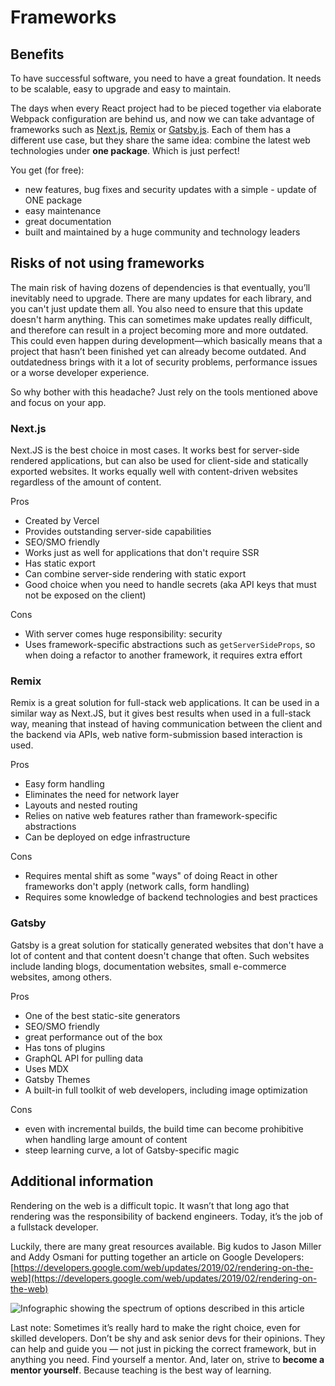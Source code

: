 # Frameworks

## Benefits

To have successful software, you need to have a great foundation. It needs to be scalable, easy to upgrade and easy to maintain.

The days when every React project had to be pieced together via elaborate Webpack configuration are behind us, and now we can take advantage of frameworks such as [Next.js](https://nextjs.org/), [Remix](https://remix.run/) or [Gatsby.js](https://www.gatsbyjs.org/). Each of them has a different use case, but they share the same idea: combine the latest web technologies under **one package**. Which is just perfect!

You get \(for free\):

- new features, bug fixes and security updates with a simple - update of ONE package
- easy maintenance
- great documentation
- built and maintained by a huge community and technology leaders

## Risks of not using frameworks

The main risk of having dozens of dependencies is that eventually, you’ll inevitably need to upgrade. There are many updates for each library, and you can't just update them all. You also need to ensure that this update doesn't harm anything. This can sometimes make updates really difficult, and therefore can result in a project becoming more and more outdated. This could even happen during development—which basically means that a project that hasn’t been finished yet can already become outdated. And outdatedness brings with it a lot of security problems, performance issues or a worse developer experience.

So why bother with this headache? Just rely on the tools mentioned above and focus on your app.

### Next.js

Next.JS is the best choice in most cases. It works best for server-side rendered applications, but can also be used for client-side and statically exported websites. It works equally well with content-driven websites regardless of the amount of content.

Pros

- Created by Vercel
- Provides outstanding server-side capabilities
- SEO/SMO friendly
- Works just as well for applications that don't require SSR
- Has static export
- Can combine server-side rendering with static export
- Good choice when you need to handle secrets (aka API keys that must not be exposed on the client)

Cons

- With server comes huge responsibility: security
- Uses framework-specific abstractions such as `getServerSideProps`, so when doing a refactor to another framework, it requires extra effort

### Remix

Remix is a great solution for full-stack web applications. It can be used in a similar way as Next.JS, but it gives best results when used in a full-stack way, meaning that instead of having communication between the client and the backend via APIs, web native form-submission based interaction is used.

Pros

- Easy form handling
- Eliminates the need for network layer
- Layouts and nested routing
- Relies on native web features rather than framework-specific abstractions
- Can be deployed on edge infrastructure

Cons

- Requires mental shift as some "ways" of doing React in other frameworks don't apply (network calls, form handling)
- Requires some knowledge of backend technologies and best practices

### Gatsby

Gatsby is a great solution for statically generated websites that don't have a lot of content and that content doesn't change that often. Such websites include landing blogs, documentation websites, small e-commerce websites, among others.

Pros

- One of the best static-site generators
- SEO/SMO friendly
- great performance out of the box
- Has tons of plugins
- GraphQL API for pulling data
- Uses MDX
- Gatsby Themes
- A built-in full toolkit of web developers, including image optimization

Cons

- even with incremental builds, the build time can become prohibitive when handling large amount of content
- steep learning curve, a lot of Gatsby-specific magic

## Additional information

Rendering on the web is a difficult topic. It wasn’t that long ago that rendering was the responsibility of backend engineers. Today, it’s the job of a fullstack developer.

Luckily, there are many great resources available. Big kudos to Jason Miller and Addy Osmani for putting together an article on Google Developers: [https://developers.google.com/web/updates/2019/02/rendering-on-the-web](https://developers.google.com/web/updates/2019/02/rendering-on-the-web)

![Infographic showing the spectrum of options described in this article](../../.gitbook/assets/rendering-on-web.png)

Last note: Sometimes it’s really hard to make the right choice, even for skilled developers. Don’t be shy and ask senior devs for their opinions. They can help and guide you — not just in picking the correct framework, but in anything you need. Find yourself a mentor. And, later on, strive to **become a mentor yourself**. Because teaching is the best way of learning.
